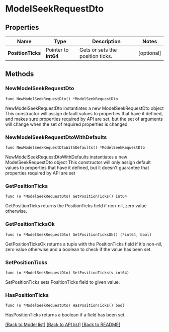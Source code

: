 # ModelSeekRequestDto

## Properties

Name | Type | Description | Notes
------------ | ------------- | ------------- | -------------
**PositionTicks** | Pointer to **int64** | Gets or sets the position ticks. | [optional] 

## Methods

### NewModelSeekRequestDto

`func NewModelSeekRequestDto() *ModelSeekRequestDto`

NewModelSeekRequestDto instantiates a new ModelSeekRequestDto object
This constructor will assign default values to properties that have it defined,
and makes sure properties required by API are set, but the set of arguments
will change when the set of required properties is changed

### NewModelSeekRequestDtoWithDefaults

`func NewModelSeekRequestDtoWithDefaults() *ModelSeekRequestDto`

NewModelSeekRequestDtoWithDefaults instantiates a new ModelSeekRequestDto object
This constructor will only assign default values to properties that have it defined,
but it doesn't guarantee that properties required by API are set

### GetPositionTicks

`func (o *ModelSeekRequestDto) GetPositionTicks() int64`

GetPositionTicks returns the PositionTicks field if non-nil, zero value otherwise.

### GetPositionTicksOk

`func (o *ModelSeekRequestDto) GetPositionTicksOk() (*int64, bool)`

GetPositionTicksOk returns a tuple with the PositionTicks field if it's non-nil, zero value otherwise
and a boolean to check if the value has been set.

### SetPositionTicks

`func (o *ModelSeekRequestDto) SetPositionTicks(v int64)`

SetPositionTicks sets PositionTicks field to given value.

### HasPositionTicks

`func (o *ModelSeekRequestDto) HasPositionTicks() bool`

HasPositionTicks returns a boolean if a field has been set.


[[Back to Model list]](../README.md#documentation-for-models) [[Back to API list]](../README.md#documentation-for-api-endpoints) [[Back to README]](../README.md)


